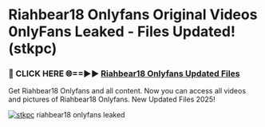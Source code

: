 # Riahbear18 Onlyfans Original Videos 0nlyFans Leaked - Files Updated! (stkpc)

<h3>🔴 CLICK HERE 🌐==►► <a href="https://tinyurl.com/3hn5wdd3" rel="nofollow">Riahbear18 Onlyfans Updated Files</a></h3>

Get Riahbear18 Onlyfans and all content. Now you can access all videos and pictures of Riahbear18 Onlyfans. New Updated Files 2025!

[![stkpc](https://i.imgur.com/4HnBqBT.gif)](https://tinyurl.com/3hn5wdd3)
riahbear18 onlyfans leaked